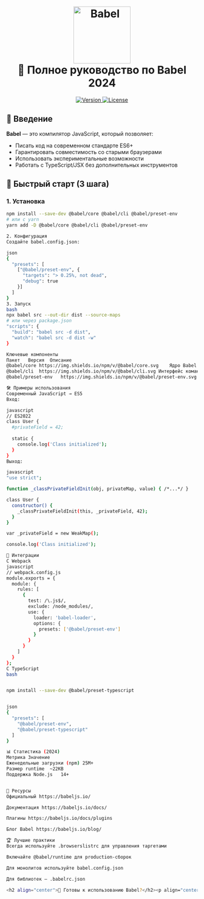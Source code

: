 <h1 align="center">
  <img src="https://babeljs.io/images/logo.svg" alt="Babel" width="150">
  <br>🎯 Полное руководство по Babel 2024
</h1>

<p align="center">
  <a href="https://www.npmjs.com/package/@babel/core">
    <img src="https://img.shields.io/npm/v/@babel/core.svg?style=flat-square" alt="Version">
  </a>
  <a href="https://github.com/babel/babel/blob/main/LICENSE">
    <img src="https://img.shields.io/npm/l/@babel/core.svg?style=flat-square" alt="License">
  </a>
</p>

## 🌟 Введение

**Babel** — это компилятор JavaScript, который позволяет:
- Писать код на современном стандарте ES6+
- Гарантировать совместимость со старыми браузерами
- Использовать экспериментальные возможности
- Работать с TypeScript/JSX без дополнительных инструментов

## 🚀 Быстрый старт (3 шага)

### 1. Установка
```bash
npm install --save-dev @babel/core @babel/cli @babel/preset-env
# или с yarn
yarn add -D @babel/core @babel/cli @babel/preset-env

2. Конфигурация
Создайте babel.config.json:

json
{
  "presets": [
    ["@babel/preset-env", {
      "targets": "> 0.25%, not dead",
      "debug": true
    }]
  ]
}
3. Запуск
bash
npx babel src --out-dir dist --source-maps
# или через package.json
"scripts": {
  "build": "babel src -d dist",
  "watch": "babel src -d dist -w"
}

Ключевые компоненты
Пакет	Версия	Описание
@babel/core	https://img.shields.io/npm/v/@babel/core.svg	Ядро Babel
@babel/cli	https://img.shields.io/npm/v/@babel/cli.svg	Интерфейс командной строки
@babel/preset-env	https://img.shields.io/npm/v/@babel/preset-env.svg	Умный пресет для ES6+

🛠 Примеры использования
Современный JavaScript → ES5
Вход:

javascript
// ES2022
class User {
  #privateField = 42;
  
  static {
    console.log('Class initialized');
  }
}
Выход:

javascript
"use strict";

function _classPrivateFieldInit(obj, privateMap, value) { /*...*/ }

class User {
  constructor() {
    _classPrivateFieldInit(this, _privateField, 42);
  }
}

var _privateField = new WeakMap();

console.log('Class initialized');

🔧 Интеграции
С Webpack
javascript
// webpack.config.js
module.exports = {
  module: {
    rules: [
      {
        test: /\.js$/,
        exclude: /node_modules/,
        use: {
          loader: 'babel-loader',
          options: {
            presets: ['@babel/preset-env']
          }
        }
      }
    ]
  }
};
С TypeScript
bash


npm install --save-dev @babel/preset-typescript


json
{
  "presets": [
    "@babel/preset-env",
    "@babel/preset-typescript"
  ]
}

📊 Статистика (2024)
Метрика	Значение
Еженедельные загрузки (npm)	25M+
Размер runtime	~22KB
Поддержка Node.js	14+


🔗 Ресурсы
Официальный https://babeljs.io/

Документация https://babeljs.io/docs/

Плагины https://babeljs.io/docs/plugins

Блог Babel https://babeljs.io/blog/

🏆 Лучшие практики
Всегда используйте .browserslistrc для управления таргетами

Включайте @babel/runtime для production-сборок

Для монолитов используйте babel.config.json

Для библиотек — .babelrc.json

<h2 align="center">🚀 Готовы к использованию Babel?</h2><p align="center"> <img src="https://babeljs.io/images/usage-pipeline.png" alt="Babel Pipeline" width="600"> </p> ```